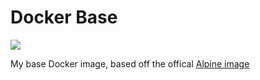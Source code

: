 Docker Base
=============

[![](https://badge.imagelayers.io/russmckendrick/base:latest.svg)](https://imagelayers.io/?images=russmckendrick/base:latest 'Get your own badge on imagelayers.io')

My base Docker image, based off the offical [Alpine image](https://hub.docker.com/_/alpine/)